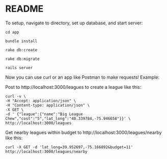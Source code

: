 # README
To setup, navigate to directory, set up database, and start server:

`cd app`

`bundle install`

`rake db:create`

`rake db:migrate`

`rails server`

Now you can use curl or an app like Postman to make requests! Example:

Post to http://localhost:3000/leagues to create a league like this:
```
curl -v \
-H "Accept: application/json" \
-H "Content-type: application/json" \
-X GET \
-d ' {"league":{"name":"Big League Chew","cost":"5","lat_long":"40.339784,-75.946658"}}' \
http://localhost:3000/leagues
```
Get nearby leagues within budget to http://localhost:3000/leagues/nearby like this:
```
curl -X GET -d 'lat_long=39.952697,-75.166892&budget=11' http://localhost:3000/leagues/nearby
```